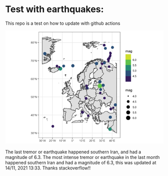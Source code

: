 <!-- README.md is generated from README.Rmd. Please edit that file -->

Test with earthquakes:
======================

This repo is a test on how to update with github actions

![](man/figures/README-unnamed-chunk-2-1.png)

The last tremor or earthquake happened southern Iran, and had a
magnitude of 6.3. The most intense tremor or earthquake in the last
month happened southern Iran and had a magnitude of 6.3, this was
updated at 14/11, 2021 13:33. Thanks stackoverflow!!
